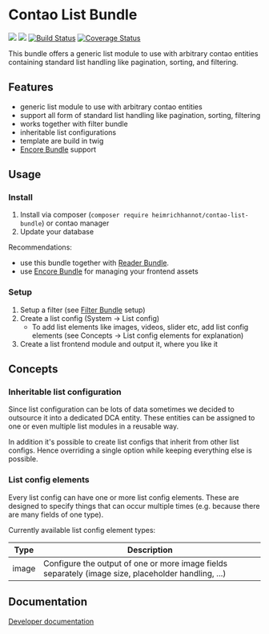 # Contao List Bundle

[![](https://img.shields.io/packagist/v/heimrichhannot/contao-list-bundle.svg)](https://packagist.org/packages/heimrichhannot/contao-list-bundle)
[![](https://img.shields.io/packagist/dt/heimrichhannot/contao-list-bundle.svg)](https://packagist.org/packages/heimrichhannot/contao-list-bundle)
[![Build Status](https://travis-ci.org/heimrichhannot/contao-list-bundle.svg?branch=master)](https://travis-ci.org/heimrichhannot/contao-list-bundle)
[![Coverage Status](https://coveralls.io/repos/github/heimrichhannot/contao-list-bundle/badge.svg?branch=master)](https://coveralls.io/github/heimrichhannot/contao-list-bundle?branch=master)

This bundle offers a generic list module to use with arbitrary contao entities containing standard list handling like pagination, sorting, and filtering.

## Features
* generic list module to use with arbitrary contao entities
* support all form of standard list handling like pagination, sorting, filtering
* works together with filter bundle
* inheritable list configurations
* template are build in twig
* [Encore Bundle](https://github.com/heimrichhannot/contao-encore-bundle) support

## Usage

### Install

1. Install via composer (`composer require heimrichhannot/contao-list-bundle`) or contao manager
1. Update your database

Recommendations:
* use this bundle together with [Reader Bundle](https://github.com/heimrichhannot/contao-reader-bundle).
* use [Encore Bundle](https://github.com/heimrichhannot/contao-encore-bundle) for managing your frontend assets

### Setup
1. Setup a filter (see [Filter Bundle](https://github.com/heimrichhannot/contao-filter-bundle) setup)
1. Create a list config (System -> List config)
    * To add list elements like images, videos, slider etc, add list config elements (see Concepts -> List config elements for explanation)
1. Create a list frontend module and output it, where you like it

## Concepts

### Inheritable list configuration

Since list configuration can be lots of data sometimes we decided to outsource it into a dedicated DCA entity.
These entities can be assigned to one or even multiple list modules in a reusable way.

In addition it's possible to create list configs that inherit from other list configs.
Hence overriding a single option while keeping everything else is possible.

### List config elements

Every list config can have one or more list config elements. These are designed to specify things that can occur multiple times (e.g. because there are many fields of one type).

Currently available list config element types:

Type  | Description
------|------------
image | Configure the output of one or more image fields separately (image size, placeholder handling, ...)

## Documentation

[Developer documentation](docs/developers.md)